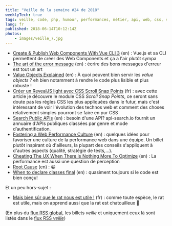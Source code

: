 ```yaml
---
title: "Veille de la semaine #24 de 2018"
weeklyTech: true
tags: veille, code, php, humour, performances, métier, api, web, css, standard, domain driven design, ux, javascript, vuejs, web components
lang: fr
published: 2018-06-14T10:12:14Z
photos:
    - images/veille_7.jpg
---
```

* [Create & Publish Web Components With Vue CLI 3](https://vuejsdevelopers.com/2018/05/21/vue-js-web-component/) (en)&nbsp;: Vue.js et sa CLI permettent de créer des Web Components et ça a l'air plutôt sympa
* [The art of the error message](https://thestyleofelements.org/the-art-of-the-error-message-9f878d0bff80) (en)&nbsp;: écrire des bons messages d'erreur est tout un art
* [Value Objects Explained](https://patricklouys.com/2017/06/04/value-objects-explained/) (en)&nbsp;: À quoi peuvent bien servir les *value objects* ? eh bien notamment à rendre le code plus lisible et plus robuste !
* [Créer un RevealJS light avec CSS Scroll Snap Points](https://www.nicolas-hoffmann.net/source/1712-Creer-un-RevealJS-light-avec-CSS-Scroll-Snap-Points.html) (fr)&nbsp;: avec cette article je découvre le module CSS *Scroll Snap Points*, ce seront sans doute pas les règles CSS les plus appliquées dans le futur, mais c'est intéressant de voir l'évolution des technos web et comment des choses relativement simples pourront se faire en pur CSS
* [Search Public APIs](https://www.api-search.io/) (en)&nbsp;: besoin d'une API? api-search.io fournit un annuaire d'APIs publiques classées par genre et mode d’authentification.
* [Fostering a Web Performance Culture](https://jmperezperez.com/fostering-web-performance-culture/) (en)&nbsp;: quelques idées pour favoriser une culture de la performance web dans une équipe. Un billet plutôt inspirant où d'ailleurs, la plupart des conseils s'appliquent à d'autres aspects (qualité, stratégie de tests,…).
* [Cheating The UX When There Is Nothing More To Optimize](https://blog.stephaniewalter.fr/en/pixel-pioneers-cheating-the-ux-when-there-is-nothing-more-to-optimize/) (en)&nbsp;: La performance est aussi une question de perception
* [Root Cause](http://www.monkeyuser.com/2018/root-cause/) (en)&nbsp;: 😀
* [When to declare classes final](https://ocramius.github.io/blog/when-to-declare-classes-final/) (en)&nbsp;: quasiment toujours si le code est bien conçu!

Et un peu hors-sujet&nbsp;:

* [Mais bien sûr que le rat nous est utile !](https://blog.defi-ecologique.com/rat-utile/) (fr)&nbsp;: comme toute espèce, le rat est utile, mais on apprend aussi que la rat est chatouilleux 🤪

(En plus du [flux RSS global](/rss.xml), les billets *veille*
et uniquement ceux là sont listés dans le [flux RSS *veille*](/rss/veille.xml))
